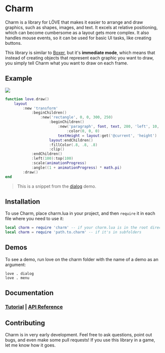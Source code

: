 Charm
=====
Charm is a library for LÖVE that makes it easier to arrange and draw graphics, such as shapes, images, and text. It excels at relative positioning, which can become cumbersome as a layout gets more complex. It also handles mouse events, so it can be used for basic UI tasks, like creating buttons.

This library is similar to [Boxer](https://github.com/tesselode/boxer), but it's **immediate mode**, which means that instead of creating objects that represent each graphic you want to draw, you simply tell Charm what you want to draw on each frame.

Example
-------
![](https://i.imgur.com/gPAE6Wa.gif)

```lua
function love.draw()
	layout
		:new 'transform'
			:beginChildren()
				:new('rectangle', 0, 0, 300, 250)
					:beginChildren()
						:new('paragraph', font, text, 280, 'left', 10, 10 - textScrollY)
							:color(0, 0, 0)
						textHeight = layout:get('@current', 'height')
					layout:endChildren()
					:fillColor(.8, .8, .8)
					:clip()
			:endChildren()
			:left(100):top(100)
			:scale(animationProgress)
			:angle((1 + animationProgress) * math.pi)
		:draw()
end
```

> This is a snippet from the [dialog](https://github.com/tesselode/charm/blob/master/demos/dialog.lua) demo.

Installation
------------
To use Charm, place charm.lua in your project, and then `require` it in each file where you need to use it:

```lua
local charm = require 'charm' -- if your charm.lua is in the root directory
local charm = require 'path.to.charm' -- if it's in subfolders
```

Demos
-----
To see a demo, run love on the charm folder with the name of a demo as an argument:
```
love . dialog
love . menu
```

Documentation
-------------
### [Tutorial](https://tesselode.github.io/charm/tutorials/01-basic-usage.md.html) | [API Reference](https://tesselode.github.io/charm/)

Contributing
------------
Charm is in very early development. Feel free to ask questions, point out bugs, and even make some pull requests! If you use this library in a game, let me know how it goes.
